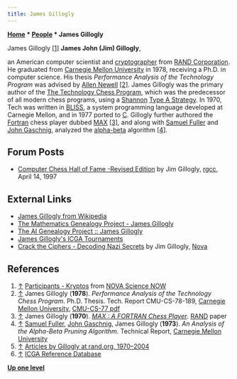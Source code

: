 ```yaml
---
title: James Gillogly
---
```

**[Home](Home "Home") \* [People](People "People") \* James Gillogly**



 [](http://www.pbs.org/wgbh/nova/sciencenow/3411/bios.html) James Gillogly <a id="cite-note-1" href="#cite-ref-1">[1]</a> 
**James John (Jim) Gillogly**,  

an American computer scientist and [cryptographer](https://en.wikipedia.org/wiki/Cryptography) from [RAND Corporation](https://en.wikipedia.org/wiki/RAND). He graduated from [Carnegie Mellon University](Carnegie_Mellon_University "Carnegie Mellon University") in 1978, receiving a Ph.D. in computer science. His thesis *Performance Analysis of the Technology Program* was advised by [Allen Newell](Allen_Newell "Allen Newell") <a id="cite-note-2" href="#cite-ref-2">[2]</a>.
James Gillogly was the primary author of the [The Technology Chess Program](Tech "Tech"), which was the predecessor of all modern chess programs, using a [Shannon](Claude_Shannon "Claude Shannon") [Type A Strategy](Type_A_Strategy "Type A Strategy"). In 1970, Tech was written in [BLISS](https://en.wikipedia.org/wiki/BLISS), a system programming language developed at Carnegie Mellon, and in 1977 ported to [C](C "C"). Gillogly further authored the [Fortran](Fortran "Fortran") chess player dubbed [MAX](MAX_(Gillogly) "MAX (Gillogly)") <a id="cite-note-3" href="#cite-ref-3">[3]</a>, and along with [Samuel Fuller](Samuel_Fuller "Samuel Fuller") and [John Gaschnig](John_Gaschnig "John Gaschnig"), analyzed the [alpha-beta](Alpha-Beta "Alpha-Beta") algorithm <a id="cite-note-4" href="#cite-ref-4">[4]</a>. 



## Forum Posts


* [Computer Chess Hall of Fame -Revised Edition](https://groups.google.com/d/msg/rec.games.chess.computer/DFjVHlufRa0/Lw2Ale1MaZwJ) by Jim Gillogly, [rgcc](Computer_Chess_Forums "Computer Chess Forums"), April 14, 1997


## External Links


* [James Gillogly from Wikipedia](https://en.wikipedia.org/wiki/James_Gillogly)
* [The Mathematics Genealogy Project - James Gillogly](http://genealogy.math.ndsu.nodak.edu/id.php?id=50361)
* [The AI Genealogy Project :: James Gillogly](http://aigp.eecs.umich.edu/researcher/show/487)
* [James Gillogly's ICGA Tournaments](https://www.game-ai-forum.org/icga-tournaments/person.php?id=444)
* [Crack the Ciphers - Decoding Nazi Secrets](http://www.pbs.org/wgbh/nova/decoding/faceoff.html) by Jim Gillogly, [Nova](http://www.pbs.org/wgbh/nova/)


## References


1. <a id="cite-ref-1" href="#cite-note-1">↑</a> [Participants - Kryptos](http://www.pbs.org/wgbh/nova/sciencenow/3411/bios.html) from [NOVA Science NOW](http://www.pbs.org/wgbh/nova/sciencenow/)
2. <a id="cite-ref-2" href="#cite-note-2">↑</a> James Gillogly (**1978**). *Performance Analysis of the Technology Chess Program*. Ph.D. Thesis. Tech. Report CMU-CS-78-189, [Carnegie Mellon University](Carnegie_Mellon_University "Carnegie Mellon University"), [CMU-CS-77 pdf](http://reports-archive.adm.cs.cmu.edu/anon/anon/usr/ftp/scan/CMU-CS-77-gillogly.pdf)
3. <a id="cite-ref-3" href="#cite-note-3">↑</a> James Gillogly (**1970**). *[MAX : A FORTRAN Chess Player](http://www.rand.org/pubs/papers/P4428/)*. [RAND](http://www.rand.org/) paper
4. <a id="cite-ref-4" href="#cite-note-4">↑</a> [Samuel Fuller](Samuel_Fuller "Samuel Fuller"), [John Gaschnig](John_Gaschnig "John Gaschnig"), James Gillogly (**1973**). *An Analysis of the Alpha-Beta Pruning Algorithm.* Technical Report, [Carnegie Mellon University](Carnegie_Mellon_University "Carnegie Mellon University")
5. <a id="cite-ref-5" href="#cite-note-5">↑</a> [Articles by Gillogly at rand.org, 1970–2004](http://www.rand.org/pubs/authors/g/gillogly_james_j.html)
6. <a id="cite-ref-6" href="#cite-note-6">↑</a> [ICGA Reference Database](ICGA_Journal#RefDB "ICGA Journal")

**[Up one level](People "People")**







 
